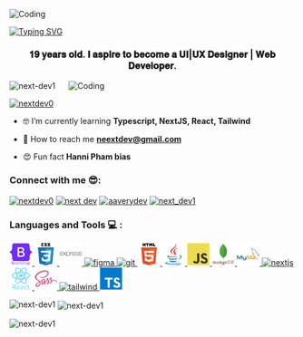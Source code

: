 <img align="middle" alt="Coding" width="1920" src="https://media1.tenor.com/m/3qAH5-cnwWkAAAAd/batman.gif">

<a href="https://git.io/typing-svg"><img src="https://readme-typing-svg.herokuapp.com?font=Inter&weight=200&size=90&duration=4000&pause=700&color=555555&center=true&width=1440&height=170&lines=Hi+Welcome+to+my+GitHub+%3AD;My+name+is+Sean;I'm+a+UI%2FUX+Designer;%26+Web+Developer" alt="Typing SVG" /></a>

<a href="https://git&center=true&random=faMy+name+is+Sean+%3A)" alt="Typing SVG" /></a><h3 
align="center">𝟏𝟗 𝐲𝐞𝐚𝐫𝐬 𝐨𝐥𝐝. 𝐈 𝐚𝐬𝐩𝐢𝐫𝐞 𝐭𝐨 𝐛𝐞𝐜𝐨𝐦𝐞 𝐚 𝐔𝐈|𝐔𝐗 𝐃𝐞𝐬𝐢𝐠𝐧𝐞𝐫 | 𝐖𝐞𝐛 𝐃𝐞𝐯𝐞𝐥𝐨𝐩𝐞𝐫.</h3>
<img align="right" alt="Coding" width="400" src="https://i.pinimg.com/originals/8e/75/2c/8e752cf446947d3d01c0eaaf9e1504e2.gif">

<p align="left"> <img src="https://komarev.com/ghpvc/?username=next-dev1&label=Profile%20views&color=0e75b6&style=flat" alt="next-dev1" /> </p>

<p align="left"> <a href="https://twitter.com/nextdev0" target="blank"><img src="https://img.shields.io/twitter/follow/nextdev0?logo=twitter&style=for-the-badge" alt="nextdev0" /></a> </p>

- 🤓 I’m currently learning **Typescript, NextJS, React, Tailwind**

- 📧 How to reach me **neextdev@gmail.com**

- 😍 Fun fact **Hanni Pham bias**

<h3 align="left">Connect with me 😎:</h3>
<p align="left">
<a href="https://twitter.com/nextdev0" target="blank"><img align="center" src="https://raw.githubusercontent.com/rahuldkjain/github-profile-readme-generator/master/src/images/icons/Social/twitter.svg" alt="nextdev0" height="30" width="40" /></a>
<a href="https://linkedin.com/in/next dev" target="blank"><img align="center" src="https://raw.githubusercontent.com/rahuldkjain/github-profile-readme-generator/master/src/images/icons/Social/linked-in-alt.svg" alt="next dev" height="30" width="40" /></a>
<a href="https://instagram.com/aaverydev" target="blank"><img align="center" src="https://raw.githubusercontent.com/rahuldkjain/github-profile-readme-generator/master/src/images/icons/Social/instagram.svg" alt="aaverydev" height="30" width="40" /></a>
<a href="https://discord.gg/next_dev1" target="blank"><img align="center" src="https://raw.githubusercontent.com/rahuldkjain/github-profile-readme-generator/master/src/images/icons/Social/discord.svg" alt="next_dev1" height="30" width="40" /></a>
</p>

<h3 align="left">Languages and Tools 💻 :</h3>
<p align="left"> <a href="https://getbootstrap.com" target="_blank" rel="noreferrer"> <img src="https://raw.githubusercontent.com/devicons/devicon/master/icons/bootstrap/bootstrap-plain-wordmark.svg" alt="bootstrap" width="40" height="40"/> </a> <a href="https://www.w3schools.com/css/" target="_blank" rel="noreferrer"> <img src="https://raw.githubusercontent.com/devicons/devicon/master/icons/css3/css3-original-wordmark.svg" alt="css3" width="40" height="40"/> </a> <a href="https://expressjs.com" target="_blank" rel="noreferrer"> <img src="https://raw.githubusercontent.com/devicons/devicon/master/icons/express/express-original-wordmark.svg" alt="express" width="40" height="40"/> </a> <a href="https://www.figma.com/" target="_blank" rel="noreferrer"> <img src="https://www.vectorlogo.zone/logos/figma/figma-icon.svg" alt="figma" width="40" height="40"/> </a> <a href="https://git-scm.com/" target="_blank" rel="noreferrer"> <img src="https://www.vectorlogo.zone/logos/git-scm/git-scm-icon.svg" alt="git" width="40" height="40"/> </a> <a href="https://www.w3.org/html/" target="_blank" rel="noreferrer"> <img src="https://raw.githubusercontent.com/devicons/devicon/master/icons/html5/html5-original-wordmark.svg" alt="html5" width="40" height="40"/> </a> <a href="https://www.java.com" target="_blank" rel="noreferrer"> <img src="https://raw.githubusercontent.com/devicons/devicon/master/icons/java/java-original.svg" alt="java" width="40" height="40"/> </a> <a href="https://developer.mozilla.org/en-US/docs/Web/JavaScript" target="_blank" rel="noreferrer"> <img src="https://raw.githubusercontent.com/devicons/devicon/master/icons/javascript/javascript-original.svg" alt="javascript" width="40" height="40"/> </a> <a href="https://www.mongodb.com/" target="_blank" rel="noreferrer"> <img src="https://raw.githubusercontent.com/devicons/devicon/master/icons/mongodb/mongodb-original-wordmark.svg" alt="mongodb" width="40" height="40"/> </a> <a href="https://www.mysql.com/" target="_blank" rel="noreferrer"> <img src="https://raw.githubusercontent.com/devicons/devicon/master/icons/mysql/mysql-original-wordmark.svg" alt="mysql" width="40" height="40"/> </a> <a href="https://nextjs.org/" target="_blank" rel="noreferrer"> <img src="https://cdn.worldvectorlogo.com/logos/nextjs-2.svg" alt="nextjs" width="40" height="40"/> </a> <a href="https://reactjs.org/" target="_blank" rel="noreferrer"> <img src="https://raw.githubusercontent.com/devicons/devicon/master/icons/react/react-original-wordmark.svg" alt="react" width="40" height="40"/> </a> <a href="https://sass-lang.com" target="_blank" rel="noreferrer"> <img src="https://raw.githubusercontent.com/devicons/devicon/master/icons/sass/sass-original.svg" alt="sass" width="40" height="40"/> </a> <a href="https://tailwindcss.com/" target="_blank" rel="noreferrer"> <img src="https://www.vectorlogo.zone/logos/tailwindcss/tailwindcss-icon.svg" alt="tailwind" width="40" height="40"/> </a> <a href="https://www.typescriptlang.org/" target="_blank" rel="noreferrer"> <img src="https://raw.githubusercontent.com/devicons/devicon/master/icons/typescript/typescript-original.svg" alt="typescript" width="40" height="40"/> </a> </p>

<p><img align="left" src="https://github-readme-stats.vercel.app/api/top-langs?username=next-dev1&show_icons=true&locale=en&layout=compact" alt="next-dev1" /></p>

<p>&nbsp;<img align="center" src="https://github-readme-stats.vercel.app/api?username=next-dev1&show_icons=true&locale=en" alt="next-dev1" /></p>

<p><img align="center" src="https://github-readme-streak-stats.herokuapp.com/?user=next-dev1&" alt="next-dev1" /></p>
